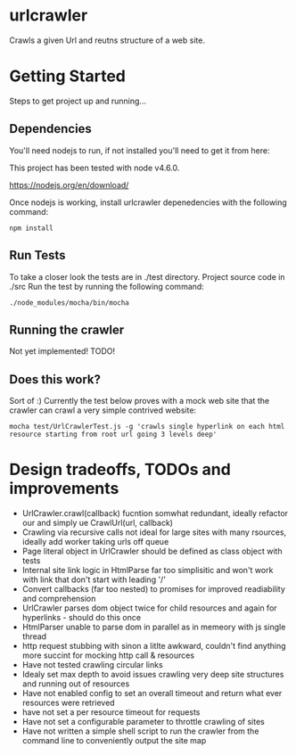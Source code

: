 # urlcrawler

Crawls a given Url and reutns structure of a web site.

# Getting Started

Steps to get project up and running...


## Dependencies

You'll need nodejs to run, if not installed you'll need to get it from here:

This project has been tested with node v4.6.0.

https://nodejs.org/en/download/

Once nodejs is working, install urlcrawler depenedencies with the following command:

```
npm install
```




## Run Tests

To take a closer look the tests are in ./test directory. Project source code in ./src Run the test by running the following command:

```
./node_modules/mocha/bin/mocha
```


## Running the crawler

Not yet implemented! TODO!


## Does this work?

Sort of :) Currently the test below proves with a mock web site that the crawler can crawl a very simple contrived website:

```
mocha test/UrlCrawlerTest.js -g 'crawls single hyperlink on each html resource starting from root url going 3 levels deep'
```


# Design tradeoffs, TODOs and improvements

* UrlCrawler.crawl(callback) fucntion somwhat redundant, ideally refactor our and simply ue CrawlUrl(url, callback)
* Crawling via recursive calls not ideal for large sites with many rsources, ideally add worker taking urls off queue 
* Page literal object in UrlCrawler should be defined as class object with tests
* Internal site link logic in HtmlParse far too simplisitic and won't work with link that don't start with leading '/'
* Convert callbacks (far too nested) to promises for improved readiability and comprehension  
* UrlCrawler parses dom object twice for child resources and again for hyperlinks - should do this once
* HtmlParser unable to parse dom in parallel as in memeory with js single thread
* http request stubbing with sinon a litlte awkward, couldn't find anything more succint for mocking http call & resources
* Have not tested crawling circular links
* Idealy set max depth to avoid issues crawling very deep site structures and running out of resources
* Have not enabled config to set an overall timeout and return what ever resources were retrieved
* have not set a per resource timeout for requests
* Have not set a configurable parameter to throttle crawling of sites   
* Have not written a simple shell script to run the crawler from the command line to conveniently output the site map
